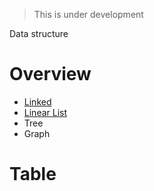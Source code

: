 > This is under development

Data structure

# Overview
- [Linked](src/linked)
- [Linear List](src/linear-list)
- Tree
- Graph

# Table